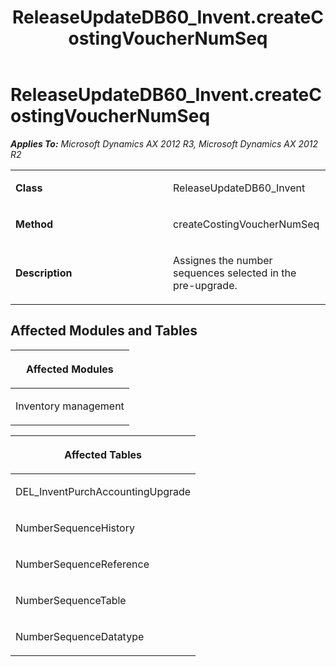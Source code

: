 ﻿---
title: ReleaseUpdateDB60_Invent.createCostingVoucherNumSeq
TOCTitle: ReleaseUpdateDB60_Invent.createCostingVoucherNumSeq
ms:assetid: da8d9cf0-6fee-ce4a-551e-1c5c0c4d19d6
ms:mtpsurl: https://msdn.microsoft.com/en-us/library/JJ737149(v=AX.60)
ms:contentKeyID: 49711592
ms.date: 05/18/2015
mtps_version: v=AX.60
---

# ReleaseUpdateDB60\_Invent.createCostingVoucherNumSeq 


_**Applies To:** Microsoft Dynamics AX 2012 R3, Microsoft Dynamics AX 2012 R2_

<table>
<colgroup>
<col style="width: 50%" />
<col style="width: 50%" />
</colgroup>
<tbody>
<tr class="odd">
<td><p><strong>Class</strong></p></td>
<td><p>ReleaseUpdateDB60_Invent</p></td>
</tr>
<tr class="even">
<td><p><strong>Method</strong></p></td>
<td><p>createCostingVoucherNumSeq</p></td>
</tr>
<tr class="odd">
<td><p><strong>Description</strong></p></td>
<td><p>Assignes the number sequences selected in the pre-upgrade.</p></td>
</tr>
</tbody>
</table>


## Affected Modules and Tables

<table>
<colgroup>
<col style="width: 100%" />
</colgroup>
<thead>
<tr class="header">
<th><p>Affected Modules</p></th>
</tr>
</thead>
<tbody>
<tr class="odd">
<td><p>Inventory management</p></td>
</tr>
</tbody>
</table>


<table>
<colgroup>
<col style="width: 100%" />
</colgroup>
<thead>
<tr class="header">
<th><p>Affected Tables</p></th>
</tr>
</thead>
<tbody>
<tr class="odd">
<td><p>DEL_InventPurchAccountingUpgrade</p></td>
</tr>
<tr class="even">
<td><p>NumberSequenceHistory</p></td>
</tr>
<tr class="odd">
<td><p>NumberSequenceReference</p></td>
</tr>
<tr class="even">
<td><p>NumberSequenceTable</p></td>
</tr>
<tr class="odd">
<td><p>NumberSequenceDatatype</p></td>
</tr>
</tbody>
</table>

  



